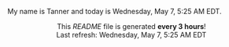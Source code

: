 My name is Tanner and today is Wednesday, May 7, 5:25 AM EDT.

<p align="center">This <i>README</i> file is generated <b>every 3 hours</b>!</br>Last refresh: Wednesday, May 7, 5:25 AM EDT<br /></p>
